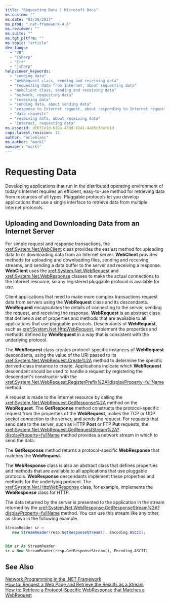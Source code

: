 ```yaml
---
title: "Requesting Data | Microsoft Docs"
ms.custom: ""
ms.date: "03/30/2017"
ms.prod: ".net-framework-4.6"
ms.reviewer: ""
ms.suite: ""
ms.tgt_pltfrm: ""
ms.topic: "article"
dev_langs: 
  - "VB"
  - "CSharp"
  - "C++"
  - "jsharp"
helpviewer_keywords: 
  - "sending data"
  - "WebRequest class, sending and receiving data"
  - "requesting data from Internet, about requesting data"
  - "WebClient class, sending and receiving data"
  - "network, requesting data"
  - "receiving data"
  - "sending data, about sending data"
  - "response to Internet request, about responding to Internet requests"
  - "data requests"
  - "receiving data, about receiving data"
  - "Internet, requesting data"
ms.assetid: df6f1e1d-6f2a-45dd-8141-4a85c3dafe1d
caps.latest.revision: 11
author: "mcleblanc"
ms.author: "markl"
manager: "markl"
---
```

# Requesting Data
Developing applications that run in the distributed operating environment of today's Internet requires an efficient, easy-to-use method for retrieving data from resources of all types. Pluggable protocols let you develop applications that use a single interface to retrieve data from multiple Internet protocols.  
  
## Uploading and Downloading Data from an Internet Server  
 For simple request and response transactions, the <xref:System.Net.WebClient> class provides the easiest method for uploading data to or downloading data from an Internet server. **WebClient** provides methods for uploading and downloading files, sending and receiving streams, and sending a data buffer to the server and receiving a response. **WebClient** uses the <xref:System.Net.WebRequest> and <xref:System.Net.WebResponse> classes to make the actual connections to the Internet resource, so any registered pluggable protocol is available for use.  
  
 Client applications that need to make more complex transactions request data from servers using the **WebRequest** class and its descendants. **WebRequest** encapsulates the details of connecting to the server, sending the request, and receiving the response. **WebRequest** is an abstract class that defines a set of properties and methods that are available to all applications that use pluggable protocols. Descendants of **WebRequest**, such as <xref:System.Net.HttpWebRequest>, implement the properties and methods defined by **WebRequest** in a way that is consistent with the underlying protocol.  
  
 The **WebRequest** class creates protocol-specific instances of **WebRequest** descendants, using the value of the URI passed to its <xref:System.Net.WebRequest.Create%2A> method to determine the specific derived-class instance to create. Applications indicate which **WebRequest** descendant should be used to handle a request by registering the descendant's constructor with the <xref:System.Net.WebRequest.RegisterPrefix%2A?displayProperty=fullName> method.  
  
 A request is made to the Internet resource by calling the <xref:System.Net.WebRequest.GetResponse%2A> method on the **WebRequest**. The **GetResponse** method constructs the protocol-specific request from the properties of the **WebRequest**, makes the TCP or UDP socket connection to the server, and sends the request. For requests that send data to the server, such as HTTP **Post** or FTP **Put** requests, the <xref:System.Net.WebRequest.GetRequestStream%2A?displayProperty=fullName> method provides a network stream in which to send the data.  
  
 The **GetResponse** method returns a protocol-specific **WebResponse** that matches the **WebRequest.**  
  
 The **WebResponse** class is also an abstract class that defines properties and methods that are available to all applications that use pluggable protocols. **WebResponse** descendants implement these properties and methods for the underlying protocol. The <xref:System.Net.HttpWebResponse> class, for example, implements the **WebResponse** class for HTTP.  
  
 The data returned by the server is presented to the application in the stream returned by the <xref:System.Net.WebResponse.GetResponseStream%2A?displayProperty=fullName> method. You can use this stream like any other, as shown in the following example.  
  
```csharp  
StreamReader sr =  
   new StreamReader(resp.GetResponseStream(), Encoding.ASCII);  
  
```  
  
```vb  
Dim sr As StreamReader  
sr = New StreamReader(resp.GetResponseStream(), Encoding.ASCII)  
```  
  
## See Also  
 [Network Programming in the .NET Framework](../../../docs/framework/network-programming/network-programming.md)   
 [How to: Request a Web Page and Retrieve the Results as a Stream](../../../docs/framework/network-programming/how-to-request-a-web-page-and-retrieve-the-results-as-a-stream.md)   
 [How to: Retrieve a Protocol-Specific WebResponse that Matches a WebRequest](../../../docs/framework/network-programming/how-to-retrieve-a-protocol-specific-webresponse-that-matches-a-webrequest.md)
